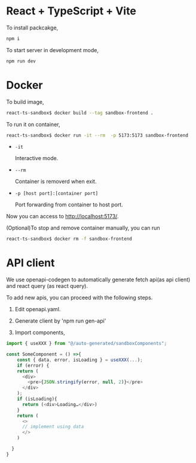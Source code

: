 # React + TypeScript + Vite

To install packcakge,

```sh
npm i
```

To start server in development mode,

```sh
npm run dev
```

# Docker

To build image,

```sh
react-ts-sandbox$ docker build --tag sandbox-frontend .
```

To run it on container,

```sh
react-ts-sandbox$ docker run -it --rm  -p 5173:5173 sandbox-frontend
```

- `-it`

  Interactive mode.

- `--rm`

  Container is removerd when exit.

- `-p [host port]:[container port]`

  Port forwarding from container to host port.

Now you can access to [http://localhost:5173/](http://localhost:5173/).

(Optional)To stop and remove container manually, you can run

```sh
react-ts-sandbox$ docker rm -f sandbox-frontend
```

# API client

We use openapi-codegen to automatically generate fetch api(as api client) and react query (as react query).

To add new apis, you can proceed with the following steps.

1. Edit openapi.yaml.

1. Generate client by 'npm run gen-api'

1. Import components,

```ts
import { useXXX } from "@/auto-generated/sandboxComponents";

const SomeComponent = () =>{
    const { data, error, isLoading } = useXXX(...);
    if (error) {
    return (
      <div>
        <pre>{JSON.stringify(error, null, 2)}</pre>
      </div>
    );
    if (isLoading){
      return (<div>Loading…</div>)
    }
    return (
      <>
      // implement using data
      </>
    )

  }
}
```
